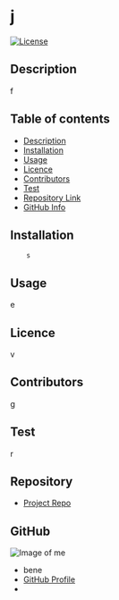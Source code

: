 
# **j**
[![License](https://img.shields.io/badge/License-EPL%201.0-red.svg)](https://opensource.org/licenses/EPL-1.0)
## Description 
f
## Table of contents
- [Description](#Description)
- [Installation](#Installation)
- [Usage](#Usage)
- [Licence](#Licence)
- [Contributors](#Contributors)
- [Test](#Test)
- [Repository Link](#Repository)
- [GitHub Info](#GitHub) 
## Installation
        s
## Usage
e
## Licence
v
## Contributors
g
## Test
r
## Repository
- [Project Repo](link)
## GitHub
![Image of me](https://avatars3.githubusercontent.com/u/398652?v=4)
- bene
- [GitHub Profile](https://github.com/4)
- <null>
